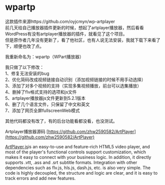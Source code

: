 # wpartp

这款插件来源https://github.com/oyjcmyn/wp-artplayer  
前几天给自己播放器插件更新的时候，想起了artplayer播放器，然后看看WordPress有没有artplayer播放器的插件，就看见了这个项目。  
但是原作者几年没有更新了，看了他社区，也有人说无法安装，我就下载下来看了下，顺便也改了点。  

我重新命名为：wpartp（WPart播放器）  

我只做了以下修改：  
1、修复无法安装的bug  
2、优化简码改成视频链接自动识别（添加视频链接的时候不用手动选择）  
3、添加了对多个视频的支持（实现多集视频播放，前台可以选集播放）  
4、删掉了flv格式支持的选项和js文件  
5、artplayer播放器js文件更新到5.2.1版本  
6、删了几个语言文件，只保留了中文和英文  
7、添加了网页全屏fullscreenWeb模式  

其他代码都没有改了，有的后台功能看都没看，也没测试。  


Artplayer播放器源码 [https://github.com/zhw2590582/ArtPlayer](https://github.com/zhw2590582/ArtPlayer)

[ArtPlayer.js](https://artplayer.org/)is an easy-to-use and feature-rich HTML5 video player, and most of the player's functional controls support customization, which makes it easy to connect with your business logic. In addition, it directly supports .vtt, .ass and .srt subtitle formats. Integration with other dependencies such as flv.js, hls.js, dash.js, etc. is also very simple. The code is highly decoupled, the structure and logic are clear, and it is easy to track errors and add new features.
